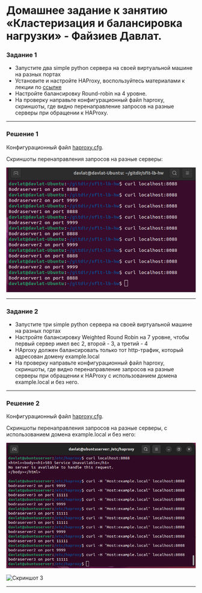 # Домашнее задание к занятию «Кластеризация и балансировка нагрузки» - Файзиев Давлат.

### Задание 1
- Запустите два simple python сервера на своей виртуальной машине на разных портах
- Установите и настройте HAProxy, воспользуйтесь материалами к лекции по [ссылке](https://github.com/netology-code/sflt-homeworks/tree/main/2)
- Настройте балансировку Round-robin на 4 уровне.
- На проверку направьте конфигурационный файл haproxy, скриншоты, где видно перенаправление запросов на разные серверы при обращении к HAProxy.

---
 
### Решение 1
Конфигурационный файл [haproxy.cfg](files/1/haproxy.cfg).
  
Cкриншоты перенаправления запросов на разные серверы:
  
![Скриншот 1](img/1_1.png)

---
 
### Задание 2
- Запустите три simple python сервера на своей виртуальной машине на разных портах
- Настройте балансировку Weighted Round Robin на 7 уровне, чтобы первый сервер имел вес 2, второй - 3, а третий - 4
- HAproxy должен балансировать только тот http-трафик, который адресован домену example.local
- На проверку направьте конфигурационный файл haproxy, скриншоты, где видно перенаправление запросов на разные серверы при обращении к HAProxy c использованием домена example.local и без него.

---

### Решение 2
Конфигурационный файл [haproxy.cfg](files/2/haproxy.cfg).
  
Cкриншоты перенаправления запросов на разные серверы, c использованием домена example.local и без него:
  
![Скриншот 2](img/2_1.png)
  
![Скриншот 3](img/2_2.png)

---
